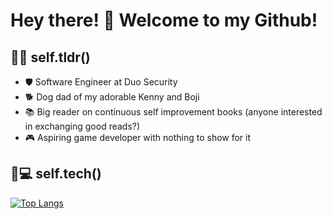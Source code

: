 # Hey there! 👋 Welcome to my Github!

## 👤💬 self.tldr()
- 🛡️ Software Engineer at Duo Security
- 🐕 Dog dad of my adorable Kenny and Boji
- 📚 Big reader on continuous self improvement books (anyone interested in exchanging good reads?)
- 🎮 Aspiring game developer with nothing to show for it 

## 👤💻 self.tech()
[![Top Langs](https://github-readme-stats.vercel.app/api/top-langs/?username=BenWong1097&layout=compact&theme=merko)](https://github.com/BenWong1097)
